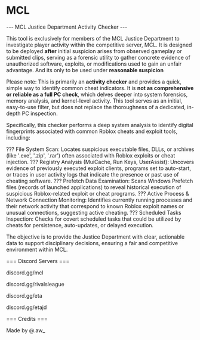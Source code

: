 # MCL


--- MCL Justice Department Activity Checker ---

This tool is exclusively for members of the MCL Justice Department to investigate
player activity within the competitive server, MCL. It is designed to be
deployed **after** initial suspicion arises from observed gameplay or submitted clips,
serving as a forensic utility to gather concrete evidence of unauthorized software,
exploits, or modifications used to gain an unfair advantage. And its only to be used under **reasonable suspicion**


Please note: This is primarily an **activity checker** and provides a quick, simple
way to identify common cheat indicators. It is **not as comprehensive or reliable
as a full PC check**, which delves deeper into system forensics, memory analysis,
and kernel-level activity. This tool serves as an initial, easy-to-use filter,
but does not replace the thoroughness of a dedicated, in-depth PC inspection.


Specifically, this checker performs a deep system analysis to identify digital
fingerprints associated with common Roblox cheats and exploit tools, including:

  ??? File System Scan: Locates suspicious executable files, DLLs, or archives (like '.exe', '.zip', '.rar')
    often associated with Roblox exploits or cheat injection.
  ??? Registry Analysis (MuiCache, Run Keys, UserAssist): Uncovers evidence of previously executed exploit clients,
    programs set to auto-start, or traces in user activity logs that indicate
    the presence or past use of cheating software.
  ??? Prefetch Data Examination: Scans Windows Prefetch files (records of launched applications) to reveal
    historical execution of suspicious Roblox-related exploit or cheat programs.
  ??? Active Process & Network Connection Monitoring: Identifies currently running processes and their network activity that
    correspond to known Roblox exploit names or unusual connections, suggesting
    active cheating.
  ??? Scheduled Tasks Inspection: Checks for covert scheduled tasks that could be utilized by cheats for
    persistence, auto-updates, or delayed execution.


The objective is to provide the Justice Department with clear, actionable data to
support disciplinary decisions, ensuring a fair and competitive environment within MCL.

=== Discord Servers ===

discord.gg/mcl

discord.gg/rivalsleague

discord.gg/eta

discord.gg/etajd


=== Credits ===

Made by @.aw_
